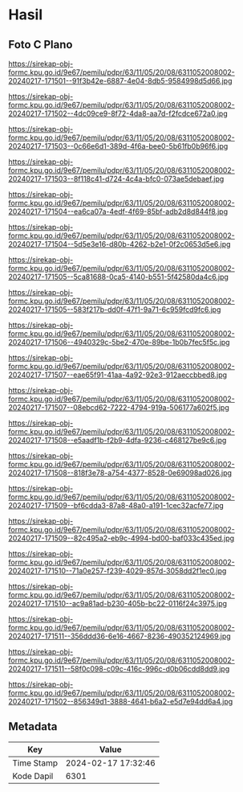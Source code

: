 # Hasil

## Foto C Plano

https://sirekap-obj-formc.kpu.go.id/9e67/pemilu/pdpr/63/11/05/20/08/6311052008002-20240217-171501--91f3b42e-6887-4e04-8db5-9584998d5d66.jpg

https://sirekap-obj-formc.kpu.go.id/9e67/pemilu/pdpr/63/11/05/20/08/6311052008002-20240217-171502--4dc09ce9-8f72-4da8-aa7d-f2fcdce672a0.jpg

https://sirekap-obj-formc.kpu.go.id/9e67/pemilu/pdpr/63/11/05/20/08/6311052008002-20240217-171503--0c66e6d1-389d-4f6a-bee0-5b61fb0b96f6.jpg

https://sirekap-obj-formc.kpu.go.id/9e67/pemilu/pdpr/63/11/05/20/08/6311052008002-20240217-171503--8f118c41-d724-4c4a-bfc0-073ae5debaef.jpg

https://sirekap-obj-formc.kpu.go.id/9e67/pemilu/pdpr/63/11/05/20/08/6311052008002-20240217-171504--ea6ca07a-4edf-4f69-85bf-adb2d8d844f8.jpg

https://sirekap-obj-formc.kpu.go.id/9e67/pemilu/pdpr/63/11/05/20/08/6311052008002-20240217-171504--5d5e3e16-d80b-4262-b2e1-0f2c0653d5e6.jpg

https://sirekap-obj-formc.kpu.go.id/9e67/pemilu/pdpr/63/11/05/20/08/6311052008002-20240217-171505--5ca81688-0ca5-4140-b551-5f42580da4c6.jpg

https://sirekap-obj-formc.kpu.go.id/9e67/pemilu/pdpr/63/11/05/20/08/6311052008002-20240217-171505--583f217b-dd0f-47f1-9a71-6c959fcd9fc6.jpg

https://sirekap-obj-formc.kpu.go.id/9e67/pemilu/pdpr/63/11/05/20/08/6311052008002-20240217-171506--4940329c-5be2-470e-89be-1b0b7fec5f5c.jpg

https://sirekap-obj-formc.kpu.go.id/9e67/pemilu/pdpr/63/11/05/20/08/6311052008002-20240217-171507--eae65f91-41aa-4a92-92e3-912aeccbbed8.jpg

https://sirekap-obj-formc.kpu.go.id/9e67/pemilu/pdpr/63/11/05/20/08/6311052008002-20240217-171507--08ebcd62-7222-4794-919a-506177a602f5.jpg

https://sirekap-obj-formc.kpu.go.id/9e67/pemilu/pdpr/63/11/05/20/08/6311052008002-20240217-171508--e5aadf1b-f2b9-4dfa-9236-c468127be9c6.jpg

https://sirekap-obj-formc.kpu.go.id/9e67/pemilu/pdpr/63/11/05/20/08/6311052008002-20240217-171508--818f3e78-a754-4377-8528-0e69098ad026.jpg

https://sirekap-obj-formc.kpu.go.id/9e67/pemilu/pdpr/63/11/05/20/08/6311052008002-20240217-171509--bf6cdda3-87a8-48a0-a191-1cec32acfe77.jpg

https://sirekap-obj-formc.kpu.go.id/9e67/pemilu/pdpr/63/11/05/20/08/6311052008002-20240217-171509--82c495a2-eb9c-4994-bd00-baf033c435ed.jpg

https://sirekap-obj-formc.kpu.go.id/9e67/pemilu/pdpr/63/11/05/20/08/6311052008002-20240217-171510--71a0e257-f239-4029-857d-3058dd2f1ec0.jpg

https://sirekap-obj-formc.kpu.go.id/9e67/pemilu/pdpr/63/11/05/20/08/6311052008002-20240217-171510--ac9a81ad-b230-405b-bc22-0116f24c3975.jpg

https://sirekap-obj-formc.kpu.go.id/9e67/pemilu/pdpr/63/11/05/20/08/6311052008002-20240217-171511--356ddd36-6e16-4667-8236-490352124969.jpg

https://sirekap-obj-formc.kpu.go.id/9e67/pemilu/pdpr/63/11/05/20/08/6311052008002-20240217-171511--58f0c098-c09c-416c-996c-d0b06cdd8dd9.jpg

https://sirekap-obj-formc.kpu.go.id/9e67/pemilu/pdpr/63/11/05/20/08/6311052008002-20240217-171502--856349d1-3888-4641-b6a2-e5d7e94dd6a4.jpg


## Metadata

| Key        | Value               |
| ---------- | ------------------- |
| Time Stamp | 2024-02-17 17:32:46 |
| Kode Dapil | 6301                |



